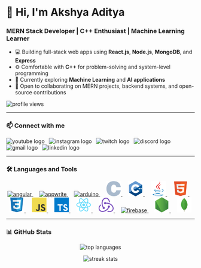 # 👋 Hi, I'm Akshya Aditya

### MERN Stack Developer | C++ Enthusiast | Machine Learning Learner

- 💻 Building full-stack web apps using **React.js**, **Node.js**, **MongoDB**, and **Express**
- ⚙️ Comfortable with **C++** for problem-solving and system-level programming
- 🤖 Currently exploring **Machine Learning** and **AI applications**
- 🌱 Open to collaborating on MERN projects, backend systems, and open-source contributions

<p align="left">
  <img src="https://komarev.com/ghpvc/?username=yashlikestocode&label=Profile%20views&color=0e75b6&style=flat" alt="profile views" />
</p>

---

### 📫 Connect with me

<div align="left">
  <img src="https://img.shields.io/static/v1?message=Youtube&logo=youtube&label=&color=FF0000&logoColor=white&labelColor=&style=for-the-badge" height="35" alt="youtube logo" />&nbsp;&nbsp;
  <img src="https://img.shields.io/static/v1?message=Instagram&logo=instagram&label=&color=E4405F&logoColor=white&labelColor=&style=for-the-badge" height="35" alt="instagram logo" />&nbsp;&nbsp;
  <img src="https://img.shields.io/static/v1?message=Twitch&logo=twitch&label=&color=9146FF&logoColor=white&labelColor=&style=for-the-badge" height="35" alt="twitch logo" />&nbsp;&nbsp;
  <img src="https://img.shields.io/static/v1?message=Discord&logo=discord&label=&color=7289DA&logoColor=white&labelColor=&style=for-the-badge" height="35" alt="discord logo" />&nbsp;&nbsp;
  <img src="https://img.shields.io/static/v1?message=Gmail&logo=gmail&label=&color=D14836&logoColor=white&labelColor=&style=for-the-badge" height="35" alt="gmail logo" />&nbsp;&nbsp;
  <img src="https://img.shields.io/static/v1?message=LinkedIn&logo=linkedin&label=&color=0077B5&logoColor=white&labelColor=&style=for-the-badge" height="35" alt="linkedin logo" />
</div>

---

### 🛠️ Languages and Tools

<div align="center">
  <a href="https://angular.io" target="_blank">
    <img src="https://angular.io/assets/images/logos/angular/angular.svg" height="40" alt="angular" />
  </a>&nbsp;&nbsp;&nbsp;
  <a href="https://appwrite.io" target="_blank">
    <img src="https://www.vectorlogo.zone/logos/appwriteio/appwriteio-icon.svg" height="40" alt="appwrite" />
  </a>&nbsp;&nbsp;&nbsp;
  <a href="https://www.arduino.cc/" target="_blank">
    <img src="https://cdn.worldvectorlogo.com/logos/arduino-1.svg" height="40" alt="arduino" />
  </a>&nbsp;&nbsp;&nbsp;
  <a href="https://www.cprogramming.com/" target="_blank">
    <img src="https://raw.githubusercontent.com/devicons/devicon/master/icons/c/c-original.svg" height="40" alt="c" />
  </a>&nbsp;&nbsp;&nbsp;
  <a href="https://www.w3schools.com/cpp/" target="_blank">
    <img src="https://raw.githubusercontent.com/devicons/devicon/master/icons/cplusplus/cplusplus-original.svg" height="40" alt="cplusplus" />
  </a>&nbsp;&nbsp;&nbsp;
  <a href="https://www.java.com" target="_blank">
    <img src="https://raw.githubusercontent.com/devicons/devicon/master/icons/java/java-original.svg" height="40" alt="java" />
  </a>&nbsp;&nbsp;&nbsp;
  <a href="https://developer.mozilla.org/en-US/docs/Web/HTML" target="_blank">
    <img src="https://raw.githubusercontent.com/devicons/devicon/master/icons/html5/html5-original.svg" height="40" alt="html5" />
  </a>&nbsp;&nbsp;&nbsp;
  <a href="https://developer.mozilla.org/en-US/docs/Web/CSS" target="_blank">
    <img src="https://raw.githubusercontent.com/devicons/devicon/master/icons/css3/css3-original.svg" height="40" alt="css3" />
  </a>&nbsp;&nbsp;&nbsp;
  <a href="https://www.javascript.com/" target="_blank">
    <img src="https://raw.githubusercontent.com/devicons/devicon/master/icons/javascript/javascript-original.svg" height="40" alt="javascript" />
  </a>&nbsp;&nbsp;&nbsp;
  <a href="https://www.typescriptlang.org/" target="_blank">
    <img src="https://raw.githubusercontent.com/devicons/devicon/master/icons/typescript/typescript-original.svg" height="40" alt="typescript" />
  </a>&nbsp;&nbsp;&nbsp;
  <a href="https://reactjs.org/" target="_blank">
    <img src="https://raw.githubusercontent.com/devicons/devicon/master/icons/react/react-original.svg" height="40" alt="react" />
  </a>&nbsp;&nbsp;&nbsp;
  <a href="https://redux.js.org" target="_blank">
    <img src="https://raw.githubusercontent.com/devicons/devicon/master/icons/redux/redux-original.svg" height="40" alt="redux" />
  </a>&nbsp;&nbsp;&nbsp;
  <a href="https://firebase.google.com/" target="_blank">
    <img src="https://www.vectorlogo.zone/logos/firebase/firebase-icon.svg" height="40" alt="firebase" />
  </a>&nbsp;&nbsp;&nbsp;
  <a href="https://nodejs.org" target="_blank">
    <img src="https://raw.githubusercontent.com/devicons/devicon/master/icons/nodejs/nodejs-original.svg" height="40" alt="nodejs" />
  </a>&nbsp;&nbsp;&nbsp;
  <a href="https://www.mongodb.com/" target="_blank">
    <img src="https://raw.githubusercontent.com/devicons/devicon/master/icons/mongodb/mongodb-original.svg" height="40" alt="mongodb" />
  </a>
</div>

---

### 📊 GitHub Stats

<p align="center">
  <img src="https://github-readme-stats.vercel.app/api/top-langs?username=yashlikestocode&show_icons=true&locale=en&layout=compact" alt="top languages" />
</p>

<p align="center">
  <img src="https://github-readme-streak-stats.herokuapp.com/?user=yashlikestocode" alt="streak stats" />
</p>
